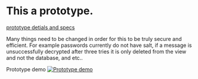 # This a prototype.

[prototype detials and specs](https://drive.google.com/file/d/0BzUgrvUcj9oxcnNWdDFUVGNVbEU/view?usp=sharing)



Many things need to be changed in order for this to be truly secure and efficient. For example passwords currently do not have salt, if a message is unsuccessfully decrypted after three tries it is only deleted from the view and not the database, and etc..

Prototype demo
[![Prototype demo](http://i.imgur.com/HU9tAg5.png)](https://streamable.com/03nx)



